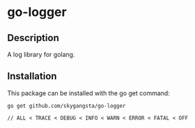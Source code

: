 go-logger
=========

Description
-----------

A log library for golang.

Installation
------------

This package can be installed with the go get command:

    go get github.com/skygangsta/go-logger
    
    // ALL < TRACE < DEBUG < INFO < WARN < ERROR < FATAL < OFF
